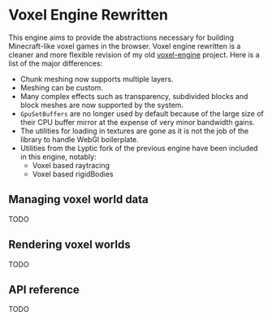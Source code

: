 # Voxel Engine Rewritten

This engine aims to provide the abstractions necessary for building Minecraft-like voxel games in the browser. Voxel engine rewritten is a cleaner and more flexible revision of my old [voxel-engine](https://github.com/Radbuglet/voxel-engine) project. Here is a list of the major differences:

- Chunk meshing now supports multiple layers.
- Meshing can be custom.
- Many complex effects such as transparency, subdivided blocks and block meshes are now supported by the system.
- `GpuSetBuffers` are no longer used by default because of the large size of their CPU buffer mirror at the expense of very minor bandwidth gains.
- The utilities for loading in textures are gone as it is not the job of the library to handle WebGl boilerplate.
- Utilities from the Lyptic fork of the previous engine have been included in this engine, notably:
    - Voxel based raytracing
    - Voxel based rigidBodies

## Managing voxel world data

TODO

## Rendering voxel worlds

TODO

## API reference

TODO